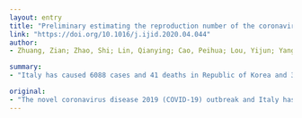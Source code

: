 ```yaml
---
layout: entry
title: "Preliminary estimating the reproduction number of the coronavirus disease (COVID-19) outbreak in Republic of Korea and Italy by 5 March 2020"
link: "https://doi.org/10.1016/j.ijid.2020.04.044"
author:
- Zhuang, Zian; Zhao, Shi; Lin, Qianying; Cao, Peihua; Lou, Yijun; Yang, Lin; Yang, Shu; He, Daihai; Xiao, Li

summary:
- "Italy has caused 6088 cases and 41 deaths in Republic of Korea and 3144 cases and 107 death in Italy by 5 March 2020. We modeled the transmission process in Republic and Italy with a stochastic model and estimated the basic reproduction number R0 as 2.6 (95% CI: 2.3-2.9) or 3.2 (95% C: 2.9-3.5) in Republic. The novel coronavirus disease 2019 (COVID-19) outbreak and Italy. It has caused 41 deaths and 6088 case and 41 cases and Italy caused 107 deaths and 41 in Republic, 344 cases and 31 deaths in the Republic of Italy by the 5 March."

original:
- "The novel coronavirus disease 2019 (COVID-19) outbreak and Italy has caused 6088 cases and 41 deaths in Republic of Korea and 3144 cases and 107 death in Italy by 5 March 2020. We modeled the transmission process in Republic of Korea and Italy with a stochastic model and estimated the basic reproduction number R0 as 2.6 (95% CI: 2.3-2.9) or 3.2 (95% CI: 2.9-3.5) in Republic of Korea, under the assumption that the exponential growth starting on 31 January or 5 February 2020, and 2.6 (95% CI: 2.3-2.9) or 3.3 (95% CI: 3.0-3.6) in Italy, under the assumption that the exponential growth starting on 5 February or 10 February 2020."
---
```


